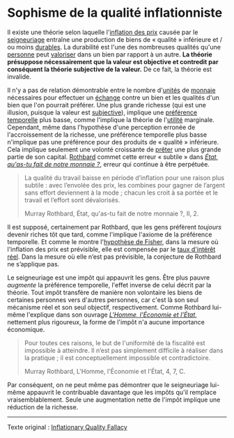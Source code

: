 Sophisme de la qualité inflationniste
=====================================

Il existe une théorie selon laquelle l'[inflation des prix](https://fr.wikipedia.org/wiki/Inflation) causée par le [seigneuriage](https://fr.wikipedia.org/wiki/Seigneuriage) entraîne une production de biens de « qualité » inférieure et / ou moins [durables](ch011-depreciation-principle.md). La durabilité est l'une des nombreuses qualités qu'une [personne](ch101-glossary.md#personne) peut [valoriser](ch101-glossary.md#valeur) dans un bien par rapport à un autre. **La théorie présuppose nécessairement que la valeur est objective et contredit par conséquent la théorie subjective de la valeur.** De ce fait, la théorie est invalide.

Il n'y a pas de relation démontrable entre le nombre d'[unités](ch101-glossary.md#unité) de [monnaie](ch005-money-taxonomy.md) nécessaires pour effectuer un [échange](ch101-glossary.md#commerce) contre un bien et les qualités d'un bien que l'on pourrait préférer. Une plus grande richesse (qui est une illusion, puisque la valeur est [subjective](https://fr.wikipedia.org/wiki/Conception_subjective_de_la_valeur)), implique une [préférence temporelle](ch085-time-preference-fallacy.md) plus basse, comme l'implique la théorie de l'[utilité](https://fr.wikipedia.org/wiki/Utilit%C3%A9_marginale) marginale. Cependant, même dans l'hypothèse d'une perception erronée de l'accroissement de la richesse, une préférence temporelle plus basse n'implique pas une préférence pour des produits de « qualité » inférieure. Cela implique seulement une volonté croissante de [prêter](ch101-glossary.md#prêter) une plus grande partie de son capital. [Rothbard](https://fr.wikipedia.org/wiki/Murray_Rothbard) commet cette erreur « subtile » dans [*État, qu'as-tu fait de notre monnaie ?*](http://www.institutcoppet.org/wp-content/uploads/2011/01/Etat-quas-tu-fait-de-notre-monnaie.pdf), erreur qui continue à être perpétuée.

> La qualité du travail baisse en période d’inflation pour une raison plus subtile : avec l’envolée des prix, les combines pour gagner de l’argent sans effort deviennent à la mode ; chacun les croit à sa portée et le travail et l’effort sont dévalorisés.
>
> Murray Rothbard, État, qu'as-tu fait de notre monnaie ?, II, 2.

Il est supposé, certainement par Rothbard, que les gens préfèrent *toujours* devenir riches tôt que tard, comme l'implique l'axiome de la préférence temporelle. Et comme le montre l'[hypothèse de Fisher](https://fr.wikipedia.org/wiki/%C3%89quation_de_Fisher), dans la mesure où l'inflation des prix est prévisible, elle est compensée par le [taux d'intérêt réel](https://fr.wikipedia.org/wiki/Taux_d%27int%C3%A9r%C3%AAt_r%C3%A9el). Dans la mesure où elle n’est pas prévisible, la conjecture de Rothbard ne s’applique pas.

Le seigneuriage est une impôt qui appauvrit les gens. Être plus pauvre *augmente* la préférence temporelle, l'effet inverse de celui décrit par la théorie. Tout impôt transfère de manière non volontaire les biens de certaines personnes vers d'autres personnes, car c'est là son seul mécanisme réel et son seul objectif, respectivement. Comme Rothbard lui-même l'explique dans son ouvrage [*L'Homme, l'Économie et l'État*](https://mises.org/library/man-economy-and-state-power-and-market/html/ppp/1393), nettement plus rigoureux, la forme de l'impôt n'a aucune importance économique.

> Pour toutes ces raisons, le but de l'uniformité de la fiscalité est impossible à atteindre. Il n’est pas simplement difficile à réaliser dans la pratique ; il est conceptuellement impossible et contradictoire.
>
> Murray Rothbard, L'Homme, l'Économie et l'État, 4, 7, C.

Par conséquent, on ne peut même pas démontrer que le seigneuriage lui-même appauvrit le contribuable davantage que les impôts qu'il remplace vraisemblablement. Seule une augmentation nette de l'impôt implique une réduction de la richesse.

---

Texte original : [Inflationary Quality Fallacy](https://github.com/libbitcoin/libbitcoin-system/wiki/Inflationary-Quality-Fallacy)
